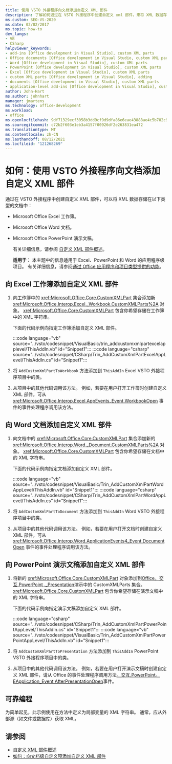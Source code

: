 ```yaml
---
title: 使用 VSTO 外接程序向文档添加自定义 XML 部件
description: 了解如何通过在 VSTO 外接程序中创建自定义 xml 部件，来将 XML 数据存储在以下类型的文档中。
ms.custom: SEO-VS-2020
ms.date: 02/02/2017
ms.topic: how-to
dev_langs:
- VB
- CSharp
helpviewer_keywords:
- add-ins [Office development in Visual Studio], custom XML parts
- Office documents [Office development in Visual Studio, custom XML parts
- Word [Office development in Visual Studio], custom XML parts
- PowerPoint [Office development in Visual Studio], custom XML parts
- Excel [Office development in Visual Studio], custom XML parts
- custom XML parts [Office development in Visual Studio], adding
- documents [Office development in Visual Studio], custom XML parts
- application-level add-ins [Office development in Visual Studio], custom XML parts
author: John-Hart
ms.author: johnhart
manager: jmartens
ms.technology: office-development
ms.workload:
- office
ms.openlocfilehash: 9df71329ecf3058b3dd9cf9d9dfa86e6eae43888ae4c5b782c9e229753e6a594
ms.sourcegitcommit: c72b2f603e1eb3a4157f00926df2e263831ea472
ms.translationtype: MT
ms.contentlocale: zh-CN
ms.lasthandoff: 08/12/2021
ms.locfileid: "121268269"
---
```

# <a name="how-to-add-custom-xml-parts-to-documents-by-using-vsto-add-ins"></a>如何：使用 VSTO 外接程序向文档添加自定义 XML 部件
  通过在 VSTO 外接程序中创建自定义 XML 部件，可以将 XML 数据存储在以下类型的文档中：

- Microsoft Office Excel 工作簿。

- Microsoft Office Word 文档。

- Microsoft Office PowerPoint 演示文稿。

  有关详细信息，请参阅 [自定义 XML 部件概述](../vsto/custom-xml-parts-overview.md)。

  **适用于：** 本主题中的信息适用于 Excel、PowerPoint 和 Word 的应用程序级项目。 有关详细信息，请参阅[通过 Office 应用程序和项目类型提供的功能](../vsto/features-available-by-office-application-and-project-type.md)。

## <a name="to-add-a-custom-xml-part-to-an-excel-workbook"></a>向 Excel 工作簿添加自定义 XML 部件

1. 向工作簿中的 <xref:Microsoft.Office.Core.CustomXMLPart> 集合添加新 <xref:Microsoft.Office.Interop.Excel._Workbook.CustomXMLParts%2A> 对象。 <xref:Microsoft.Office.Core.CustomXMLPart> 包含你希望存储在工作簿中的 XML 字符串。

     下面的代码示例向指定工作簿添加自定义 XML 部件。

     :::code language="vb" source="../vsto/codesnippet/VisualBasic/trin_addcustomxmlpartexcelapplevel/ThisAddIn.vb" id="Snippet1":::
     :::code language="csharp" source="../vsto/codesnippet/CSharp/Trin_AddCustomXmlPartExcelAppLevel/ThisAddIn.cs" id="Snippet1":::

2. 将 `AddCustomXmlPartToWorkbook` 方法添加到 `ThisAddIn` Excel VSTO 外接程序项目中的类。

3. 从项目中的其他代码调用该方法。 例如，若要在用户打开工作簿时创建自定义 XML 部件，可从 <xref:Microsoft.Office.Interop.Excel.AppEvents_Event.WorkbookOpen> 事件的事件处理程序调用该方法。

## <a name="to-add-a-custom-xml-part-to-a-word-document"></a>向 Word 文档添加自定义 XML 部件

1. 向文档中的 <xref:Microsoft.Office.Core.CustomXMLPart> 集合添加新的 <xref:Microsoft.Office.Interop.Word._Document.CustomXMLParts%2A> 对象。 <xref:Microsoft.Office.Core.CustomXMLPart> 包含你希望存储在文档中的 XML 字符串。

     下面的代码示例向指定文档添加自定义 XML 部件。

     :::code language="vb" source="../vsto/codesnippet/VisualBasic/Trin_AddCustomXmlPartWordAppLevel/ThisAddIn.vb" id="Snippet1":::
     :::code language="csharp" source="../vsto/codesnippet/CSharp/Trin_AddCustomXmlPartWordAppLevel/ThisAddIn.cs" id="Snippet1":::

2. 将 `AddCustomXmlPartToDocument` 方法添加到 `ThisAddIn` Word VSTO 外接程序项目中的类。

3. 从项目中的其他代码调用该方法。 例如，若要在用户打开文档时创建自定义 XML 部件，可从 <xref:Microsoft.Office.Interop.Word.ApplicationEvents4_Event.DocumentOpen> 事件的事件处理程序调用该方法。

## <a name="to-add-a-custom-xml-part-to-a-powerpoint-presentation"></a>向 PowerPoint 演示文稿添加自定义 XML 部件

1. 将新的 <xref:Microsoft.Office.Core.CustomXMLPart> 对象添加到[Office。交互.PowerPoint ._Presentation](/previous-versions/office/developer/office-2010/ff760806%28v%3doffice.14%29)演示中的 CustomXMLParts 集合。 <xref:Microsoft.Office.Core.CustomXMLPart> 包含你希望存储在演示文稿中的 XML 字符串。

     下面的代码示例向指定演示文稿添加自定义 XML 部件。

     :::code language="csharp" source="../vsto/codesnippet/CSharp/Trin_AddCustomXmlPartPowerPointAppLevel/ThisAddIn.cs" id="Snippet1":::
     :::code language="vb" source="../vsto/codesnippet/VisualBasic/Trin_AddCustomXmlPartPowerPointAppLevel/ThisAddIn.vb" id="Snippet1":::

2. 将 `AddCustomXmlPartToPresentation` 方法添加到 `ThisAddIn` PowerPoint VSTO 外接程序项目中的类。

3. 从项目中的其他代码调用该方法。 例如，若要在用户打开演示文稿时创建自定义 XML 部件，请从 Office 的事件处理程序调用方法[。交互.PowerPoint。EApplication_Event AfterPresentationOpen](/previous-versions/office/developer/office-2010/ff762843(v=office.14))事件。

## <a name="robust-programming"></a>可靠编程
 为简单起见，此示例使用在方法中定义为局部变量的 XML 字符串。 通常，应从外部源（如文件或数据库）获取 XML。

## <a name="see-also"></a>请参阅
- [自定义 XML 部件概述](../vsto/custom-xml-parts-overview.md)
- [如何：向文档级自定义项添加自定义 XML 部件](../vsto/how-to-add-custom-xml-parts-to-document-level-customizations.md)
